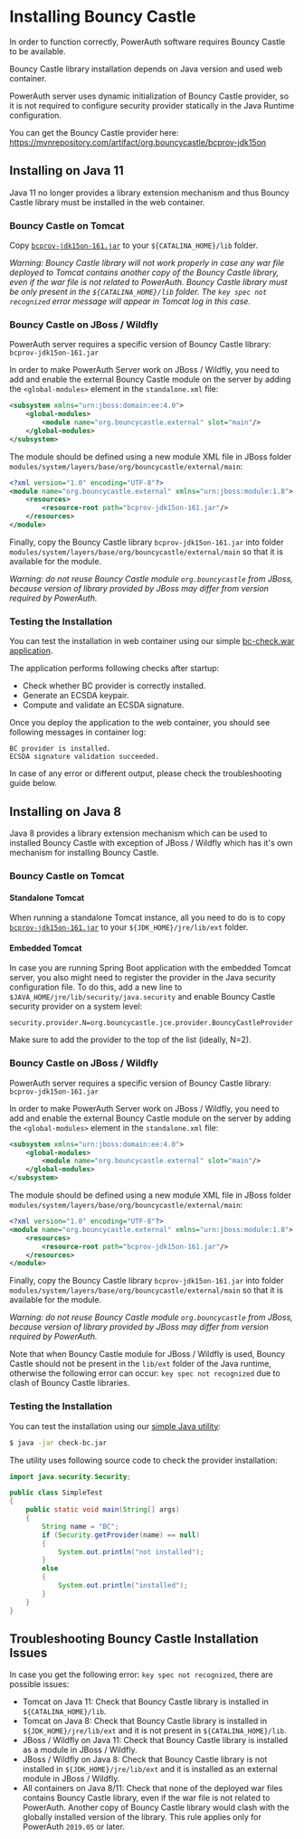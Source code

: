 # Installing Bouncy Castle

In order to function correctly, PowerAuth software requires Bouncy Castle to be available.

Bouncy Castle library installation depends on Java version and used web container.

PowerAuth server uses dynamic initialization of Bouncy Castle provider, so it is not required to configure security provider statically in the Java Runtime configuration.

You can get the Bouncy Castle provider here:
https://mvnrepository.com/artifact/org.bouncycastle/bcprov-jdk15on

## Installing on Java 11

Java 11 no longer provides a library extension mechanism and thus Bouncy Castle library must be installed in the web container.

### Bouncy Castle on Tomcat

Copy [`bcprov-jdk15on-161.jar`](https://mvnrepository.com/artifact/org.bouncycastle/bcprov-jdk15on) to your `${CATALINA_HOME}/lib` folder.

_Warning: Bouncy Castle library will not work properly in case any war file deployed to Tomcat contains another copy of the Bouncy Castle library, even if the war file is not related to PowerAuth.
Bouncy Castle library must be only present in the `${CATALINA_HOME}/lib` folder. The `key spec not recognized` error message will appear in Tomcat log in this case._

### Bouncy Castle on JBoss / Wildfly

PowerAuth server requires a specific version of Bouncy Castle library: `bcprov-jdk15on-161.jar`

In order to make PowerAuth Server work on JBoss / Wildfly, you need to add and enable the external Bouncy Castle module on the server
by adding the `<global-modules>` element in the `standalone.xml` file:

```xml
<subsystem xmlns="urn:jboss:domain:ee:4.0">
    <global-modules>
        <module name="org.bouncycastle.external" slot="main"/>
    </global-modules>
</subsystem>
```

The module should be defined using a new module XML file in JBoss folder `modules/system/layers/base/org/bouncycastle/external/main`:
```xml
<?xml version="1.0" encoding="UTF-8"?>
<module name="org.bouncycastle.external" xmlns="urn:jboss:module:1.8">
    <resources>
        <resource-root path="bcprov-jdk15on-161.jar"/>
    </resources>
</module>
```

Finally, copy the Bouncy Castle library `bcprov-jdk15on-161.jar` into folder  `modules/system/layers/base/org/bouncycastle/external/main` so that it is available for the module.

_Warning: do not reuse Bouncy Castle module `org.bouncycastle` from JBoss, because version of library provided by JBoss may differ from version required by PowerAuth._  

### Testing the Installation

You can test the installation in web container using our simple [bc-check.war application](https://github.com/wultra/powerauth-crypto/releases/download/0.22.0/check-bc.war).

The application performs following checks after startup:
- Check whether BC provider is correctly installed.
- Generate an ECSDA keypair.
- Compute and validate an ECSDA signature.

Once you deploy the application to the web container, you should see following messages in container log:
```
BC provider is installed.
ECSDA signature validation succeeded.
```

In case of any error or different output, please check the troubleshooting guide below.

## Installing on Java 8

Java 8 provides a library extension mechanism which can be used to installed Bouncy Castle with exception of JBoss / Wildfly which has it's own mechanism for installing Bouncy Castle.  

### Bouncy Castle on Tomcat

#### Standalone Tomcat

When running a standalone Tomcat instance, all you need to do is to copy [`bcprov-jdk15on-161.jar`](https://mvnrepository.com/artifact/org.bouncycastle/bcprov-jdk15on) to your `${JDK_HOME}/jre/lib/ext` folder.

#### Embedded Tomcat

In case you are running Spring Boot application with the embedded Tomcat server, you also might need to register the provider in the Java security configuration file. To do this, add a new line to `$JAVA_HOME/jre/lib/security/java.security` and enable Bouncy Castle security provider on a system level:

```
security.provider.N=org.bouncycastle.jce.provider.BouncyCastleProvider
```

Make sure to add the provider to the top of the list (ideally, N=2).

### Bouncy Castle on JBoss / Wildfly

PowerAuth server requires a specific version of Bouncy Castle library: `bcprov-jdk15on-161.jar`

In order to make PowerAuth Server work on JBoss / Wildfly, you need to add and enable the external Bouncy Castle module on the server
by adding the `<global-modules>` element in the `standalone.xml` file:

```xml
<subsystem xmlns="urn:jboss:domain:ee:4.0">
    <global-modules>
        <module name="org.bouncycastle.external" slot="main"/>
    </global-modules>
</subsystem>
```

The module should be defined using a new module XML file in JBoss folder `modules/system/layers/base/org/bouncycastle/external/main`:
```xml
<?xml version="1.0" encoding="UTF-8"?>
<module name="org.bouncycastle.external" xmlns="urn:jboss:module:1.8">
    <resources>
        <resource-root path="bcprov-jdk15on-161.jar"/>
    </resources>
</module>
```

Finally, copy the Bouncy Castle library `bcprov-jdk15on-161.jar` into folder  `modules/system/layers/base/org/bouncycastle/external/main` so that it is available for the module.

_Warning: do not reuse Bouncy Castle module `org.bouncycastle` from JBoss, because version of library provided by JBoss may differ from version required by PowerAuth._  

Note that when Bouncy Castle module for JBoss / Wildfly is used, Bouncy Castle should not be present in the `lib/ext` folder of the Java runtime, otherwise the following error can occur: `key spec not recognized` due to clash of Bouncy Castle libraries.

### Testing the Installation

You can test the installation using our [simple Java utility](./util/check-bc.jar):

```sh
$ java -jar check-bc.jar
```

The utility uses following source code to check the provider installation:

```java
import java.security.Security;

public class SimpleTest
{
    public static void main(String[] args)
    {
        String name = "BC";
        if (Security.getProvider(name) == null)
        {
            System.out.println("not installed");
        }
        else
        {
            System.out.println("installed");
        }
    }
}
```

## Troubleshooting Bouncy Castle Installation Issues

In case you get the following error: `key spec not recognized`, there are possible issues:

- Tomcat on Java 11: Check that Bouncy Castle library is installed in `${CATALINA_HOME}/lib`.
- Tomcat on Java 8: Check that Bouncy Castle library is installed in `${JDK_HOME}/jre/lib/ext` and it is not present in `${CATALINA_HOME}/lib`.
- JBoss / Wildfly on Java 11: Check that Bouncy Castle library is installed as a module in JBoss / Wildfly.
- JBoss / Wildfly on Java 8: Check that Bouncy Castle library is not installed in `${JDK_HOME}/jre/lib/ext` and it is installed as an external module in JBoss / Wildfly.
- All containers on Java 8/11: Check that none of the deployed war files contains Bouncy Castle library, even if the war file is not related to PowerAuth.
Another copy of Bouncy Castle library would clash with the globally installed version of the library. This rule applies only for PowerAuth `2019.05` or later.
